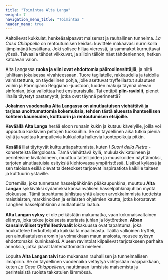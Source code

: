 ```yaml
---
title: "Toimintaa Alta Langa"
weight: 7
navigation_menu_title: "Toimintaa "
header_menu: true
---
```


Aaltoilevat kukkulat, henkeäsalpaavat maisemat ja rauhallinen tunnelma. *La Casa Chiappelle* on rentoutumisen keidas: kuvittele makaavasi nurmikolla lämpimänä kesäiltana. Joki solisee hiljaa vieressä, ja sammakot kurnuttavat yössä. Taivaalla tähdet vilkkuvat, ja silloin tällöin näet tähdenlennon, hetken katoavan valon. 

Alta Langassa **ruoka ja viini ovat ehdottomia pääroolinesittäjiä**, ja niitä juhlitaan jokaisessa vivahteessaan. Tuore tagliatelle, rakkaudella ja taidolla valmistettuna, on täydellinen pohja, jolle asettuvat tryffelilastut sulautuen voihin ja Parmigiano Reggiano -juustoon, luoden makuja täynnä olevan sinfonian, joka valloittaa heti ensipuraisulla. Tai entäpä **plin-raviolit**, pienet lihalla täytetyt pastanyytit, jotka ovat täynnä perinnettä?

**Jokainen vuodenaika Alta Langassa on ainutlaatuisen viehättävä ja tarjoaa unohtumattomia kokemuksia, tehden tästä alueesta ihanteellisen kohteen kauneuden, kulttuurin ja rentoutumisen etsijöille.**

**Keväällä Alta Langa** herää eloon runsain kukin ja kutsuu kävelyille, joilla voi uppoutua kukkivien peltojen tuoksuihin. Se on täydellinen aika tutkia pieniä kyliä ja vaeltaa kumpuilevia kukkuloita halkovia luontopolkuja pitkin.

**Kesällä** illat täyttyvät kulttuuritapahtumista, kuten *I Suoni della Pietra* -konserteista Bergolossa. Tämä viehättävä kylä, mukulakivikatuineen ja perinteisine kivitaloineen, muuttuu taiteilijoiden ja muusikoiden näyttämöksi, tarjoten ainutlaatuisia esityksiä kiehtovassa ympäristössä. Lisäksi kylässä ja sen taloissa esillä olevat taideteokset tarjoavat inspiraatiota kaikille taiteen ja kulttuurin ystäville.

Cortemilia, joka tunnetaan hasselpähkinän pääkaupunkina, muuttuu **Alta Langan** sykkiväksi sydämeksi kansainvälisen hasselpähkinäjuhlan myötä elokuussa. Tämä tapahtuma juhlistaa yhtä alueen arvokkaimmista tuotteista maistiaisten, markkinoiden ja erilaisten ohjelmien kautta, jotka korostavat Langhen hasselpähkinän ainutlaatuista laatua.

**Alta Langan syksy** ei ole pelkästään makumatka, vaan kokonaisvaltainen elämys, joka tekee jokaisesta ateriasta juhlan ja löytöretken. **Alban kansainväliset tryffelifestivaalit** lokakuussa ovat tapahtuma, joka houkuttelee herkuttelijoita kaikkialta maailmasta. Täällä valkoinen tryffeli, sen ainutlaatuisen aromin ja voimakkaan maun ansiosta, nousee syksyn ehdottomaksi kuninkaaksi. Alueen ravintolat kilpailevat tarjotakseen parhaita annoksia, jotka jäävät lähtemättömästi mieleen.

Lopulta **Alta Langan talvi** tuo mukanaan rauhallisen ja tunnelmallisen ilmapiirin. Se on täydellinen
vuodenaika vetäytyä viihtyisään majapaikkaan, kuten *La Casa Chiappelleen*, nauttimaan lumisista
maisemista ja perinteisistä ruoista takkatulen lämmössä.